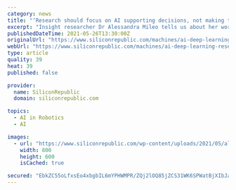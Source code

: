```yaml
---
category: news
title: "‘Research should focus on AI supporting decisions, not making them’"
excerpt: "Insight researcher Dr Alessandra Mileo tells us about her work towards a more human-like AI that can be explainable and trustworthy."
publishedDateTime: 2021-05-26T13:30:00Z
originalUrl: "https://www.siliconrepublic.com/machines/ai-deep-learning-research-insight-alessandra-mileo"
webUrl: "https://www.siliconrepublic.com/machines/ai-deep-learning-research-insight-alessandra-mileo"
type: article
quality: 39
heat: 39
published: false

provider:
  name: SiliconRepublic
  domain: siliconrepublic.com

topics:
  - AI in Robotics
  - AI

images:
  - url: "https://www.siliconrepublic.com/wp-content/uploads/2021/05/alessandra.jpg"
    width: 800
    height: 600
    isCached: true

secured: "EbkZC55oLfxsEo4xbgbIL6mYPHWMPR/ZQj2lOQ85jZCS31WK6SPWatBjXIbJa5JgIw2/ba7NiO+rurRRtpt4Khd30LSs/lT4ChxWuGPCSBM0oCp2TSPnWGKXZG2qFgk6TfNPnwJtKBG8kEzagzj6ZK63xBNtax+IlP9VC78zNv3KhrdT4tpa5xBhEoD/02Srib+ZHNppIt+27VN47e1VZkpbT5bu3jPMmjq+ATX4zInRt5wMgJeZup7QzE13xxVkcUgVNkbLYFiHVI0esFCc7ExFyS00uf7wI9W0Gqmod3RmRxpTBjp0G/WZlzcuVxZGQKXwsedhRRwZtjkakEv9FVBrhDHnFyXJaYu6wLYaWcA=;7vHJTNWZ2OlOZfR4wW/oxQ=="
---
```


